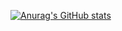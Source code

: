 [![Anurag's GitHub stats](https://github-readme-stats.vercel.app/api?username=fieeos)](https://github.com/anuraghazra/github-readme-stats)
